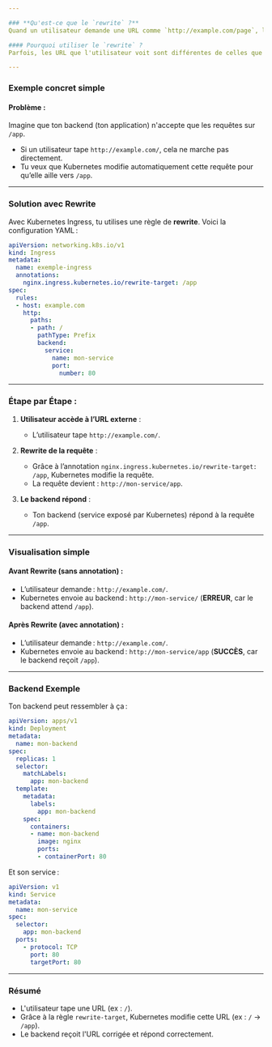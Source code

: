 ```yaml
---

### **Qu'est-ce que le `rewrite` ?**
Quand un utilisateur demande une URL comme `http://example.com/page`, le **rewrite** permet de modifier cette URL *avant* qu'elle atteigne le service backend.

#### Pourquoi utiliser le `rewrite` ?
Parfois, les URL que l'utilisateur voit sont différentes de celles que votre service backend utilise. Le `rewrite` permet de transformer la requête en quelque chose que le backend comprend.

---
```


### **Exemple concret simple**

#### Problème :
Imagine que ton backend (ton application) n'accepte que les requêtes sur `/app`.  
- Si un utilisateur tape `http://example.com/`, cela ne marche pas directement.
- Tu veux que Kubernetes modifie automatiquement cette requête pour qu’elle aille vers `/app`.

---

### **Solution avec Rewrite**

Avec Kubernetes Ingress, tu utilises une règle de **rewrite**. Voici la configuration YAML :

```yaml
apiVersion: networking.k8s.io/v1
kind: Ingress
metadata:
  name: exemple-ingress
  annotations:
    nginx.ingress.kubernetes.io/rewrite-target: /app
spec:
  rules:
  - host: example.com
    http:
      paths:
      - path: /
        pathType: Prefix
        backend:
          service:
            name: mon-service
            port:
              number: 80
```

---

### **Étape par Étape :**

1. **Utilisateur accède à l’URL externe** :
   - L’utilisateur tape `http://example.com/`.

2. **Rewrite de la requête** :
   - Grâce à l’annotation `nginx.ingress.kubernetes.io/rewrite-target: /app`, Kubernetes modifie la requête.
   - La requête devient : `http://mon-service/app`.

3. **Le backend répond** :
   - Ton backend (service exposé par Kubernetes) répond à la requête `/app`.

---

### **Visualisation simple**

#### Avant Rewrite (sans annotation) :
- L’utilisateur demande : `http://example.com/`.
- Kubernetes envoie au backend : `http://mon-service/` (**ERREUR**, car le backend attend `/app`).

#### Après Rewrite (avec annotation) :
- L’utilisateur demande : `http://example.com/`.
- Kubernetes envoie au backend : `http://mon-service/app` (**SUCCÈS**, car le backend reçoit `/app`).

---

### **Backend Exemple**
Ton backend peut ressembler à ça :

```yaml
apiVersion: apps/v1
kind: Deployment
metadata:
  name: mon-backend
spec:
  replicas: 1
  selector:
    matchLabels:
      app: mon-backend
  template:
    metadata:
      labels:
        app: mon-backend
    spec:
      containers:
      - name: mon-backend
        image: nginx
        ports:
        - containerPort: 80
```

Et son service :

```yaml
apiVersion: v1
kind: Service
metadata:
  name: mon-service
spec:
  selector:
    app: mon-backend
  ports:
    - protocol: TCP
      port: 80
      targetPort: 80
```

---

### **Résumé**
- L'utilisateur tape une URL (ex : `/`).
- Grâce à la règle `rewrite-target`, Kubernetes modifie cette URL (ex : `/` → `/app`).
- Le backend reçoit l'URL corrigée et répond correctement.
